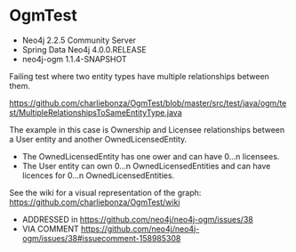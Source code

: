 # OgmTest

* Neo4j 2.2.5 Community Server
* Spring Data Neo4j 4.0.0.RELEASE
* neo4j-ogm 1.1.4-SNAPSHOT

Failing test where two entity types have multiple relationships between them.

https://github.com/charliebonza/OgmTest/blob/master/src/test/java/ogm/test/MultipleRelationshipsToSameEntityType.java

The example in this case is Ownership and Licensee relationships between a User entity and another OwnedLicensedEntity. 

* The OwnedLicensedEntity has one ower and can have 0...n licensees. 
* The User entity can own 0...n OwnedLicensedEntities and can have licences for 0...n OwnedLicensedEntities.

See the wiki for a visual representation of the graph:
https://github.com/charliebonza/OgmTest/wiki

* ADDRESSED in https://github.com/neo4j/neo4j-ogm/issues/38
* VIA COMMENT https://github.com/neo4j/neo4j-ogm/issues/38#issuecomment-158985308
